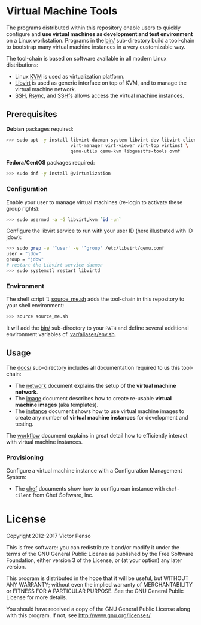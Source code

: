 # Virtual Machine Tools

The programs distributed within this repository enable users to quickly configure and **use virtual machines as development and test environment** on a Linux workstation. Programs in the [bin/](bin) sub-directory build a tool-chain to bootstrap many virtual machine instances in a very customizable way. 

The tool-chain is based on software available in all modern Linux distributions: 

* Linux [KVM](http://www.linux-kvm.org) is used as virtualization platform.
* [Libvirt](http://libvirt.org/) is used as generic interface on top of KVM, and to manage the virtual machine network.
* [SSH](http://www.openssh.com/), [Rsync](http://rsync.samba.org/), and [SSHfs](http://fuse.sourceforge.net/sshfs.html) allows access the virtual machine instances.

## Prerequisites 

**Debian** packages required:


```bash
>>> sudo apt -y install libvirt-daemon-system libvirt-dev libvirt-clients \
                        virt-manager virt-viewer virt-top virtinst \
                        qemu-utils qemu-kvm libguestfs-tools ovmf
```

**Fedora/CentOS** packages required:

```bash
>>> sudo dnf -y install @virtualization
```

### Configuration

Enable your user to manage virtual machines (re-login to activate these group rights):

```bash
>>> sudo usermod -a -G libvirt,kvm `id -un`      
```

Configure the libvirt service to run with your user ID (here illustrated with ID jdow):

```bash
>>> sudo grep -e '^user' -e '^group' /etc/libvirt/qemu.conf
user = "jdow"
group = "jdow"
# restart the Libvirt service daemon
>>> sudo systemctl restart libvirtd
```

### Environment

The shell script ↴ [source_me.sh](source_me.sh) adds the tool-chain in this repository to your shell environment:

```bash
>>> source source_me.sh
```

It will add the [bin/](bin/) sub-directory to your `PATH` and define several additional environment variables cf. [var/aliases/env.sh](var/aliases/env.sh).

## Usage

The [docs/](docs) sub-directory includes all documentation required to us this tool-chain:

* The [network](docs/network.md) document explains the setup of the **virtual machine network**.
* The [image](docs/image.md) document describes how to create re-usable **virtual machine images** (aka templates).
* The [instance](docs/instance.md) document shows how to use virtual machine images to create any number of **virtual machine instances** for development and testing.

The [workflow](docs/workflow.md) document explains in great detail how to efficiently interact with virtual machine instances.

### Provisioning

Configure a virtual machine instance with a Configuration Management System:

* The [chef](docs/chef.md) documents show how to configurean instance with `chef-cilent` from Chef Software, Inc.

# License

Copyright 2012-2017 Victor Penso

This is free software: you can redistribute it
and/or modify it under the terms of the GNU General Public
License as published by the Free Software Foundation,
either version 3 of the License, or (at your option) any
later version.

This program is distributed in the hope that it will be
useful, but WITHOUT ANY WARRANTY; without even the implied
warranty of MERCHANTABILITY or FITNESS FOR A PARTICULAR
PURPOSE. See the GNU General Public License for more details.

You should have received a copy of the GNU General Public
License along with this program. If not, see 
<http://www.gnu.org/licenses/>.

